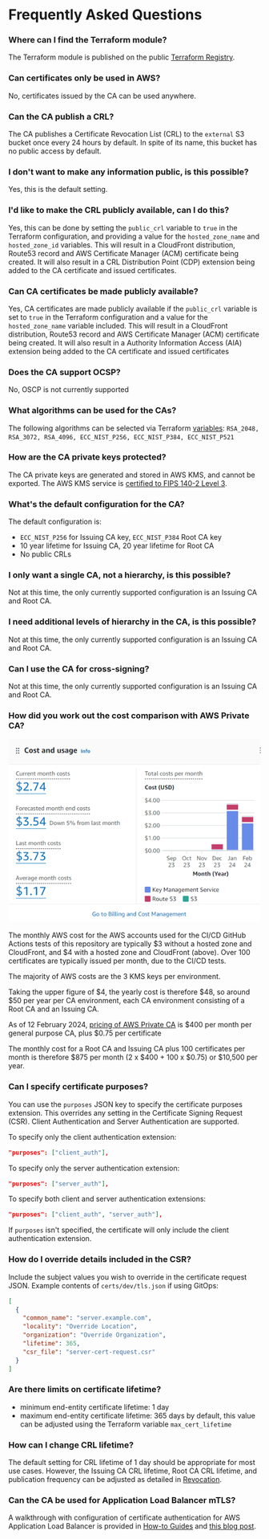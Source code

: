 # Frequently Asked Questions

### Where can I find the Terraform module?
The Terraform module is published on the public [Terraform Registry](https://registry.terraform.io/modules/serverless-ca/ca/aws/latest).

### Can certificates only be used in AWS?
No, certificates issued by the CA can be used anywhere.

### Can the CA publish a CRL?
The CA publishes a Certificate Revocation List (CRL) to the `external` S3 bucket once every 24 hours by default.
In spite of its name, this bucket has no public access by default.

### I don't want to make any information public, is this possible?
Yes, this is the default setting.

### I'd like to make the CRL publicly available, can I do this?
Yes, this can be done by setting the `public_crl` variable to `true` in the Terraform configuration, and providing a value for the `hosted_zone_name` and `hosted_zone_id` variables.
This will result in a CloudFront distribution, Route53 record and AWS Certificate Manager (ACM) certificate being created.
It will also result in a CRL Distribution Point (CDP) extension being added to the CA certificate and issued certificates.

### Can CA certificates be made publicly available?
Yes, CA certificates are made publicly available if the `public_crl` variable is set to `true` in the Terraform configuration and a value for the `hosted_zone_name` variable included.
This will result in a CloudFront distribution, Route53 record and AWS Certificate Manager (ACM) certificate being created.
It will also result in a Authority Information Access (AIA) extension being added to the CA certificate and issued certificates

### Does the CA support OCSP?
No, OSCP is not currently supported

### What algorithms can be used for the CAs?
The following algorithms can be selected via Terraform [variables](https://github.com/serverless-ca/terraform-aws-ca/blob/main/variables.tf):
`RSA_2048, RSA_3072, RSA_4096, ECC_NIST_P256, ECC_NIST_P384, ECC_NIST_P521`

### How are the CA private keys protected?
The CA private keys are generated and stored in AWS KMS, and cannot be exported.
The AWS KMS service is [certified to FIPS 140-2 Level 3](https://aws.amazon.com/about-aws/whats-new/2023/05/aws-kms-hsm-fips-security-level-3).

### What's the default configuration for the CA?
The default configuration is:

* `ECC_NIST_P256` for Issuing CA key, `ECC_NIST_P384` Root CA key
* 10 year lifetime for Issuing CA, 20 year lifetime for Root CA
* No public CRLs

### I only want a single CA, not a hierarchy, is this possible?
Not at this time, the only currently supported configuration is an Issuing CA and Root CA.

### I need additional levels of hierarchy in the CA, is this possible?
Not at this time, the only currently supported configuration is an Issuing CA and Root CA.

### Can I use the CA for cross-signing?
Not at this time, the only currently supported configuration is an Issuing CA and Root CA.

### How did you work out the cost comparison with AWS Private CA?

![Alt text](assets/images/costs.png?raw=true "Typical CA costs")

The monthly AWS cost for the AWS accounts used for the CI/CD GitHub Actions tests of this repository are typically $3 without a hosted zone and CloudFront, and $4 with a hosted zone and CloudFront (above). Over 100 certificates are typically issued per month, due to the CI/CD tests. 

The majority of AWS costs are the 3 KMS keys per environment.

Taking the upper figure of $4, the yearly cost is therefore $48, so around $50 per year per CA environment, each CA environment consisting of a Root CA and an Issuing CA.

As of 12 February 2024, [pricing of AWS Private CA](https://aws.amazon.com/private-ca/pricing) is $400 per month per general purpose CA, plus $0.75 per certificate

The monthly cost for a Root CA and Issuing CA plus 100 certificates per month is therefore $875 per month (2 x $400 + 100 x $0.75) or $10,500 per year.

### Can I specify certificate purposes?
You can use the `purposes` JSON key to specify the certificate purposes extension. This overrides any setting in the Certificate Signing Request (CSR). Client Authentication and Server Authentication are supported.

To specify only the client authentication extension:
```json
"purposes": ["client_auth"],
```
To specify only the server authentication extension:
```json
"purposes": ["server_auth"],
```
To specify both client and server authentication extensions:
```json
"purposes": ["client_auth", "server_auth"],
```
If `purposes` isn't specified, the certificate will only include the client authentication extension.

### How do I override details included in the CSR?
Include the subject values you wish to override in the certificate request JSON. Example contents of `certs/dev/tls.json` if using GitOps:
```json
[
  {
    "common_name": "server.example.com",
    "locality": "Override Location",
    "organization": "Override Organization",
    "lifetime": 365,
    "csr_file": "server-cert-request.csr"
  }
]
```

### Are there limits on certificate lifetime?

* minimum end-entity certificate lifetime: 1 day
* maximum end-entity certificate lifetime: 365 days by default, this value can be adjusted using the Terraform variable `max_cert_lifetime` 

### How can I change CRL lifetime?
The default setting for CRL lifetime of 1 day should be appropriate for most use cases. However, the Issuing CA CRL lifetime, Root CA CRL lifetime, and publication frequency can be adjusted as detailed in [Revocation](revocation.md#crl-lifetime).

### Can the CA be used for Application Load Balancer mTLS?
A walkthrough with configuration of certificate authentication for AWS Application Load Balancer is provided in [How-to Guides](https://serverlessca.com/how-to-guides/alb/) and [this blog post](https://medium.com/@paulschwarzenberger/aws-application-load-balancer-mtls-with-open-source-cloud-ca-277cb40d60c7).
